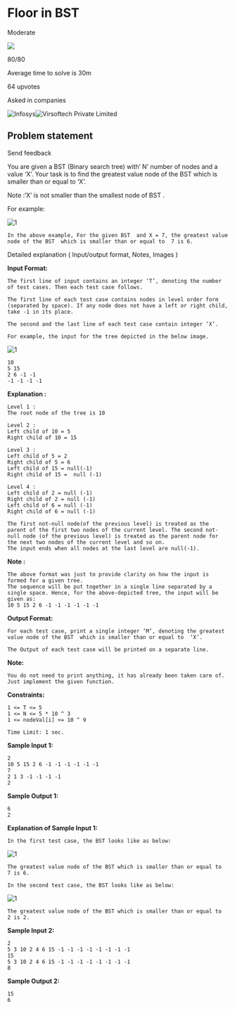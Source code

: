 Floor in BST
============

Moderate

![](https://files.codingninjas.in/yellow-spark-22969.svg)

80/80

Average time to solve is 30m

64 upvotes

Asked in companies

![Infosys](https://files.codingninjas.in/a457967e81cb61f97c8039d63799d34a.webp)![Virsoftech Private Limited](https://files.codingninjas.in/vir-softech-15221.webp)

Problem statement
-----------------

Send feedback

You are given a BST (Binary search tree) with’ N’ number of nodes and a value ‘X’. Your task is to find the greatest value node of the BST which is smaller than or equal to ‘X’.

Note :‘X’ is not smaller than the smallest node of BST .

For example:

![1](https://files.codingninjas.in/bst-11214.png)

    In the above example, For the given BST  and X = 7, the greatest value node of the BST  which is smaller than or equal to  7 is 6.
    

Detailed explanation ( Input/output format, Notes, Images )

**Input Format:**

    The first line of input contains an integer ‘T’, denoting the number of test cases. Then each test case follows.
    
    The first line of each test case contains nodes in level order form (separated by space). If any node does not have a left or right child, take -1 in its place.
    
    The second and the last line of each test case contain integer ‘X’.
    
    For example, the input for the tree depicted in the below image. 
    

![1](https://files.codingninjas.in/bst-11214.png)

    10
    5 15
    2 6 -1 -1
    -1 -1 -1 -1 
    

**Explanation :**

    Level 1 :
    The root node of the tree is 10
    
    Level 2 :
    Left child of 10 = 5
    Right child of 10 = 15
    
    Level 3 :
    Left child of 5 = 2
    Right child of 5 = 6
    Left child of 15 = null(-1)
    Right child of 15 =  null (-1)
    
    Level 4 :
    Left child of 2 = null (-1)
    Right child of 2 = null (-1)
    Left child of 6 = null (-1)
    Right child of 6 = null (-1)
    
    The first not-null node(of the previous level) is treated as the parent of the first two nodes of the current level. The second not-null node (of the previous level) is treated as the parent node for the next two nodes of the current level and so on.
    The input ends when all nodes at the last level are null(-1).
    

**Note :**

    The above format was just to provide clarity on how the input is formed for a given tree. 
    The sequence will be put together in a single line separated by a single space. Hence, for the above-depicted tree, the input will be given as:
    10 5 15 2 6 -1 -1 -1 -1 -1 -1
    

**Output Format:**

    For each test case, print a single integer ‘M’, denoting the greatest value node of the BST  which is smaller than or equal to  ‘X’.
    
    The Output of each test case will be printed on a separate line.
    

**Note:**

    You do not need to print anything, it has already been taken care of. Just implement the given function.
    

**Constraints:**

    1 <= T <= 5
    1 <= N <= 5 * 10 ^ 3
    1 <= nodeVal[i] <= 10 ^ 9
    
    Time Limit: 1 sec.
    

**Sample Input 1:**

    2
    10 5 15 2 6 -1 -1 -1 -1 -1 -1
    7
    2 1 3 -1 -1 -1 -1
    2
    

**Sample Output 1:**

    6
    2
    

**Explanation of Sample Input 1:**

    In the first test case, the BST looks like as below:
    

![1](https://files.codingninjas.in/bst-11214.png)

    The greatest value node of the BST which is smaller than or equal to  7 is 6.
    
    In the second test case, the BST looks like as below:
    

![1](https://files.codingninjas.in/bstoutput2-1-11215.png)

    The greatest value node of the BST which is smaller than or equal to  2 is 2.
    

**Sample Input 2:**

    2
    5 3 10 2 4 6 15 -1 -1 -1 -1 -1 -1 -1 -1
    15
    5 3 10 2 4 6 15 -1 -1 -1 -1 -1 -1 -1 -1
    8
    

**Sample Output 2:**

    15
    6
